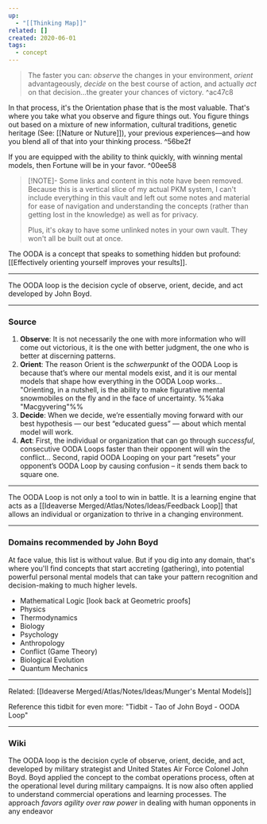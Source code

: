 ```yaml
---
up:
  - "[[Thinking Map]]"
related: []
created: 2020-06-01
tags:
  - concept
---
```


> The faster you can: *observe* the changes in your environment, *orient* advantageously, *decide* on the best course of action, and actually *act* on that decision...the greater your chances of victory. ^ac47c8

In that process, it's the Orientation phase that is the most valuable. That's where you take what you observe and figure things out. You figure things out based on a mixture of new information, cultural traditions, genetic heritage (See: [[Nature or Nuture]]), your previous experiences—and how you blend all of that into your thinking process. ^56be2f

If you are equipped with the ability to think quickly, with winning mental models, then Fortune will be in your favor.  ^00ee58

> [!NOTE]- Some links and content in this note have been removed.
> Because this is a vertical slice of my actual PKM system, I can't include everything in this vault and left out some notes and material for ease of navigation and understanding the concepts (rather than getting lost in the knowledge) as well as for privacy. 
>  
> Plus, it's okay to have some unlinked notes in your own vault. They won't all be built out at once.

The OODA is a concept that speaks to something hidden but profound: [[Effectively orienting yourself improves your results]].

---
The OODA loop is the decision cycle of observe, orient, decide, and act developed by John Boyd.

---
### Source
1. **Observe**: It is not necessarily the one with more information who will come out victorious, it is the one with better judgment, the one who is better at discerning patterns.
1. **Orient**: The reason Orient is the *schwerpunkt* of the OODA Loop is because that’s where our mental models exist, and it is our mental models that shape how everything in the OODA Loop works... "Orienting, in a nutshell, is the ability to make figurative mental snowmobiles on the fly and in the face of uncertainty. %%aka "Macgyvering"%%
1. **Decide**: When we decide, we’re essentially moving forward with our best hypothesis — our best “educated guess” — about which mental model will work.
1. **Act**: First, the individual or organization that can go through *successful*, consecutive OODA Loops faster than their opponent will win the conflict... Second, rapid OODA Looping on your part “resets” your opponent’s OODA Loop by causing confusion – it sends them back to square one.

---
The OODA Loop is not only a tool to win in battle. It is a learning engine that acts as a [[Ideaverse Merged/Atlas/Notes/Ideas/Feedback Loop]] that allows an individual or organization to thrive in a changing environment.

---
### Domains recommended by John Boyd
At face value, this list is without value. But if you dig into any domain, that's where you'll find concepts that start accreting (gathering), into potential powerful personal mental models that can take your pattern recognition and decision-making to much higher levels.

* Mathematical Logic [look back at Geometric proofs]
* Physics
* Thermodynamics
* Biology
* Psychology
* Anthropology
* Conflict (Game Theory)
* Biological Evolution
* Quantum Mechanics 

---
Related: [[Ideaverse Merged/Atlas/Notes/Ideas/Munger's Mental Models]]

Reference this tidbit for even more: "Tidbit - Tao of John Boyd - OODA Loop"

---
### Wiki
The OODA loop is the decision cycle of observe, orient, decide, and act, developed by military strategist and United States Air Force Colonel John Boyd. Boyd applied the concept to the combat operations process, often at the operational level during military campaigns. It is now also often applied to understand commercial operations and learning processes. The approach *favors agility over raw power* in dealing with human opponents in any endeavor

